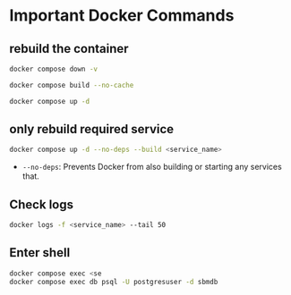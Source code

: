 # Important Docker Commands

## rebuild the container

```bash
docker compose down -v

docker compose build --no-cache

docker compose up -d
```

## only rebuild required service

```bash
docker compose up -d --no-deps --build <service_name>
```

- `--no-deps`: Prevents Docker from also building or starting any services that.

## Check logs

```bash
docker logs -f <service_name> --tail 50
```

## Enter shell

```bash
docker compose exec <se
docker compose exec db psql -U postgresuser -d sbmdb
```

